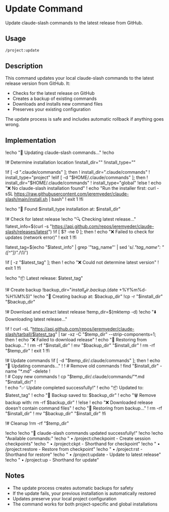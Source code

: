 # Update Command

Update claude-slash commands to the latest release from GitHub.

## Usage

```bash
/project:update
```

## Description

This command updates your local claude-slash commands to the latest release version from GitHub. It:

- Checks for the latest release on GitHub
- Creates a backup of existing commands
- Downloads and installs new command files
- Preserves your existing configuration

The update process is safe and includes automatic rollback if anything goes wrong.

## Implementation

!echo "🔄 Updating claude-slash commands..."
!echo

!# Determine installation location
!install_dir=""
!install_type=""

!if [ -d ".claude/commands" ]; then
!    install_dir=".claude/commands"
!    install_type="project"
!elif [ -d "$HOME/.claude/commands" ]; then
!    install_dir="$HOME/.claude/commands"
!    install_type="global"
!else
!    echo "❌ No claude-slash installation found"
!    echo "Run the installer first: curl -sSL https://raw.githubusercontent.com/jeremyeder/claude-slash/main/install.sh | bash"
!    exit 1
!fi

!echo "📍 Found $install_type installation at: $install_dir"

!# Check for latest release
!echo "🔍 Checking latest release..."
!latest_info=$(curl -s "https://api.github.com/repos/jeremyeder/claude-slash/releases/latest")
!if [ $? -ne 0 ]; then
!    echo "❌ Failed to check for updates (network error)"
!    exit 1
!fi

!latest_tag=$(echo "$latest_info" | grep '"tag_name"' | sed 's/.*"tag_name": *"\([^"]*\)".*/\1/')

!if [ -z "$latest_tag" ]; then
!    echo "❌ Could not determine latest version"
!    exit 1
!fi

!echo "📦 Latest release: $latest_tag"

!# Create backup
!backup_dir="$install_dir.backup.$(date +%Y%m%d-%H%M%S)"
!echo "💾 Creating backup at: $backup_dir"
!cp -r "$install_dir" "$backup_dir"

!# Download and extract latest release
!temp_dir=$(mktemp -d)
!echo "⬇️  Downloading latest release..."

!if ! curl -sL "https://api.github.com/repos/jeremyeder/claude-slash/tarball/$latest_tag" | tar -xz -C "$temp_dir" --strip-components=1; then
!    echo "❌ Failed to download release"
!    echo "🔄 Restoring from backup..."
!    rm -rf "$install_dir"
!    mv "$backup_dir" "$install_dir"
!    rm -rf "$temp_dir"
!    exit 1
!fi

!# Update commands
!if [ -d "$temp_dir/.claude/commands" ]; then
!    echo "🔄 Updating commands..."
!    
!    # Remove old commands
!    find "$install_dir" -name "*.md" -delete
!    
!    # Copy new commands
!    cp "$temp_dir/.claude/commands/"*.md "$install_dir/"
!    
!    echo "✅ Update completed successfully!"
!    echo "📦 Updated to: $latest_tag"
!    echo "📁 Backup saved to: $backup_dir"
!    echo "🗑️  Remove backup with: rm -rf $backup_dir"
!    
!else
!    echo "❌ Downloaded release doesn't contain command files"
!    echo "🔄 Restoring from backup..."
!    rm -rf "$install_dir"
!    mv "$backup_dir" "$install_dir"
!fi

!# Cleanup
!rm -rf "$temp_dir"

!echo
!echo "🎉 claude-slash commands updated successfully!"
!echo
!echo "Available commands:"
!echo "  • /project:checkpoint - Create session checkpoints"
!echo "  • /project:ckpt - Shorthand for checkpoint"
!echo "  • /project:restore - Restore from checkpoint"
!echo "  • /project:rst - Shorthand for restore"
!echo "  • /project:update - Update to latest release"
!echo "  • /project:up - Shorthand for update"

## Notes

- The update process creates automatic backups for safety
- If the update fails, your previous installation is automatically restored
- Updates preserve your local project configuration
- The command works for both project-specific and global installations